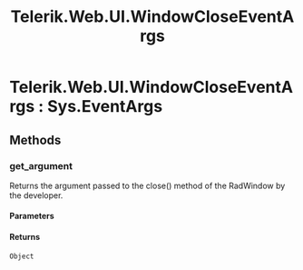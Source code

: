 ﻿---
title: Telerik.Web.UI.WindowCloseEventArgs
page_title: Client-side API Reference
description: Client-side API Reference
---

# Telerik.Web.UI.WindowCloseEventArgs : Sys.EventArgs 

## Methods

###  get_argument

Returns the argument passed to the close() method of the RadWindow by the developer. 

#### Parameters

#### Returns

`Object` 
